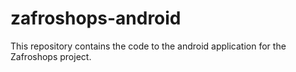 # zafroshops-android
This repository contains the code to the android application for the Zafroshops project.
